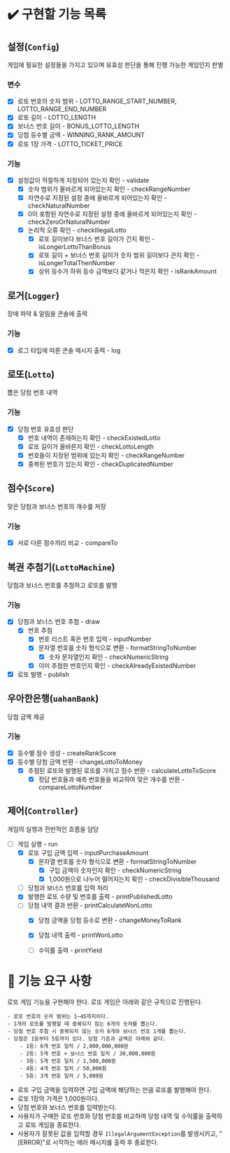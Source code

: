 # ✔️ 구현할 기능 목록

## 설정(`Config`)

게임에 필요한 설정들을 가지고 있으며 유효성 판단을 통해 진행 가능한 게임인지 판별

### 변수
- [x] 로또 번호의 숫자 범위 - LOTTO_RANGE_START_NUMBER, LOTTO_RANGE_END_NUMBER
- [x] 로또 길이 - LOTTO_LENGTH
- [x] 보너스 번호 길이 - BONUS_LOTTO_LENGTH
- [x] 당첨 등수별 금액 - WINNING_RANK_AMOUNT
- [x] 로또 1장 가격 - LOTTO_TICKET_PRICE

### 기능
- [x] 설정값이 적절하게 지정되어 있는지 확인 - validate
    - [x] 숫자 범위가 올바르게 되어있는지 확인 - checkRangeNumber
    - [x] 자연수로 지정된 설정 중에 올바르게 되어있는지 확인 - checkNaturalNumber
    - [x] 0이 포함된 자연수로 지정된 설정 중에 올바르게 되어있는지 확인 - checkZeroOrNaturalNumber
    - [x] 논리적 오류 확인 - checkIllegalLotto
      - [x] 로또 길이보다 보너스 번호 길이가 긴지 확인 - isLongerLottoThanBonus
      - [x] 로또 길이 + 보너스 번호 길이가 숫자 범위 길이보다 큰지 확인 - isLongerTotalThenNumber
      - [x] 상위 등수가 하위 등수 금액보다 같거나 적은지 확인 - isRankAmount

## 로거(`Logger`)

장애 파악 & 알림을 콘솔에 출력

### 기능

- [x] 로그 타입에 따른 콘솔 메시지 출력 - log

## 로또(`Lotto`)

뽑은 당첨 번호 내역

### 기능

- [x] 당첨 번호 유효성 판단
    - [x] 번호 내역이 존재하는지 확인 - checkExistedLotto
    - [x] 로또 길이가 올바른지 확인 - checkLottoLength
    - [x] 번호들이 지정된 범위에 있는지 확인 - checkRangeNumber
    - [x] 중복된 번호가 있는지 확인 - checkDuplicatedNumber

## 점수(`Score`)

맞은 당첨과 보너스 번호의 개수를 저장

### 기능

- [x] 서로 다른 점수끼리 비교 - compareTo

## 복권 추첨기(`LottoMachine`)

당첨과 보너스 번호를 추첨하고 로또를 발행

### 기능

- [x] 당첨과 보너스 번호 추첨 - draw
    - [x] 번호 추첨
      - [x] 번호 리스트 혹은 번호 입력 - inputNumber
      - [x] 문자열 번호를 숫자 형식으로 변환 - formatStringToNumber
          - [x] 숫자 문자열인지 확인 - checkNumericString
      - [x] 이미 추첨한 번호인지 확인 - checkAlreadyExistedNumber
- [x] 로또 발행 - publish

## 우아한은행(`uahanBank`)

당첨 금액 제공

### 기능

- [x] 등수별 점수 생성 - createRankScore
- [x] 등수별 당첨 금액 반환 - changeLottoToMoney
  - [x] 추점된 로또와 발행된 로또를 가지고 점수 반환 - calculateLottoToScore
    - [x] 정답 번호들과 예측 번호들을 비교하여 맞은 개수를 반환 - compareLottoNumber
## 제어(`Controller`)

게임의 실행과 전반적인 흐름을 담당

- [ ] 게임 실행 - run
    - [x] 로또 구입 금액 입력 - inputPurchaseAmount
      - [x] 문자열 번호를 숫자 형식으로 변환 - formatStringToNumber
        - [x] 구입 금액이 숫자인지 확인 - checkNumericString
        - [x] 1,000원으로 나누어 떨어지는지 확인 - checkDivisibleThousand
    - [ ] 당첨과 보너스 번호를 입력 처리
    - [x] 발행한 로또 수량 및 번호를 출력 - printPublishedLotto
    - [ ] 당첨 내역 결과 반환 - printCalculateWonLotto
      - [x] 당첨 금액을 당첨 등수로 변환 - changeMoneyToRank
      - [x] 당첨 내역 출력 - printWonLotto
      - [ ] 수익률 출력 - printYield




# 🚀 기능 요구 사항

로또 게임 기능을 구현해야 한다. 로또 게임은 아래와 같은 규칙으로 진행된다.

```
- 로또 번호의 숫자 범위는 1~45까지이다.
- 1개의 로또를 발행할 때 중복되지 않는 6개의 숫자를 뽑는다.
- 당첨 번호 추첨 시 중복되지 않는 숫자 6개와 보너스 번호 1개를 뽑는다.
- 당첨은 1등부터 5등까지 있다. 당첨 기준과 금액은 아래와 같다.
    - 1등: 6개 번호 일치 / 2,000,000,000원
    - 2등: 5개 번호 + 보너스 번호 일치 / 30,000,000원
    - 3등: 5개 번호 일치 / 1,500,000원
    - 4등: 4개 번호 일치 / 50,000원
    - 5등: 3개 번호 일치 / 5,000원
```

- 로또 구입 금액을 입력하면 구입 금액에 해당하는 만큼 로또를 발행해야 한다.
- 로또 1장의 가격은 1,000원이다.
- 당첨 번호와 보너스 번호를 입력받는다.
- 사용자가 구매한 로또 번호와 당첨 번호를 비교하여 당첨 내역 및 수익률을 출력하고 로또 게임을 종료한다.
- 사용자가 잘못된 값을 입력할 경우 `IllegalArgumentException`를 발생시키고, "[ERROR]"로 시작하는 에러 메시지를 출력 후 종료한다.